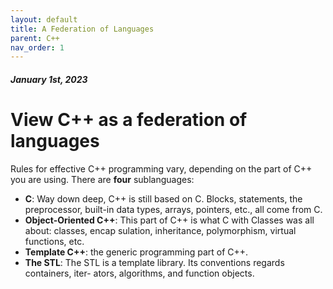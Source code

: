 ```yaml
---
layout: default
title: A Federation of Languages
parent: C++
nav_order: 1
---
```


#### _January 1st, 2023_

# View C++ as a federation of languages

Rules for effective C++ programming vary, depending on the part of C++ you are using.
There are **four** sublanguages:

- **C**: Way down deep, C++ is still based on C. Blocks, statements, the preprocessor, built-in data types, arrays, pointers, etc., all come from C.
- **Object-Oriented C++**: This part of C++ is what C with Classes was all about: classes, encap sulation, inheritance, polymorphism, virtual functions, etc.
- **Template C++**: the generic programming part of C++.
- **The STL**: The STL is a template library. Its conventions regards containers, iter- ators, algorithms, and function objects.
